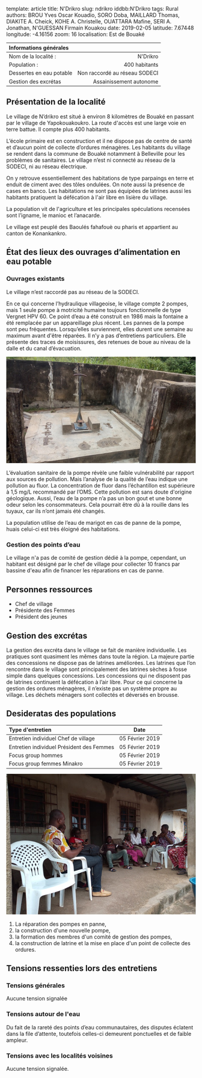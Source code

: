 template: article
title: N'Drikro
slug: ndrikro
iddbb:N'Drikro
tags: Rural
authors: BROU Yves Oscar Kouadio, SORO Doba, MAILLARD Thomas, DIAKITE A. Cheick, KOHE A. Christelle, OUATTARA Mafine, SERI A. Jonathan, N'GUESSAN Firmain Kouakou
date: 2019-02-05
latitude:  7.67448
longitude: -4.16156
zoom: 16
localisation: Est de Bouaké




|Informations générales||
|:--|--:|
| Nom de la localité : | N'Drikro | 
| Population : | 400 habitants | 
| Dessertes en eau potable | Non raccordé au réseau SODECI | 
| Gestion des excrétas | Assainissement autonome |


## Présentation de la localité
Le village de N’drikro est situé à environ 8 kilomètres de Bouaké en passant par le village de Yapokouakoukro. La route d'accès est une large voie en terre battue.  Il compte plus 400 habitants. 


L’école primaire est en construction et il ne dispose pas de centre de santé et d’aucun point de collecte d’ordures ménagères. Les habitants du village se rendent dans la commune de Bouaké notamment à Belleville pour les problèmes de sanitaires. Le village n’est ni connecté au réseau de la SODECI, ni au réseau électrique.


On y retrouve essentiellement des habitations de type  parpaings en terre  et enduit de ciment avec des tôles ondulées. On note aussi la présence de cases en banco. Les habitations ne sont pas équipées de latrines aussi les habitants pratiquent la défécation à l'air libre en lisière du village.


La population vit de l'agriculture et les principales spéculations recensées sont l’igname, le manioc et l’anacarde.


Le village est peuplé des Baoulés fahafouè ou pharis et appartient au canton de Konankankro. 


## État des lieux des ouvrages d’alimentation en eau potable

### Ouvrages existants
Le village n’est raccordé pas au réseau de la SODECI.


En ce qui concerne l’hydraulique villageoise, le village compte 2 pompes, mais 1 seule pompe à motricité humaine toujours fonctionnelle de type Vergnet HPV 60.  Ce point d’eau a été construit en 1986 mais la fontaine a été remplacée par un appareillage plus récent. Les pannes de la pompe sont peu fréquentes. Lorsqu’elles surviennent, elles durent une semaine au maximum avant d'être réparées. Il n’y a pas d’entretiens particuliers. Elle présente des traces de moisissures, des retenues de boue au niveau de la dalle et du canal d’évacuation.


 ![PMH](images/ndrikro1.jpg "PMH")

L’évaluation sanitaire de la pompe révèle une faible vulnérabilité par rapport aux sources de pollution. Mais l’analyse de la qualité de l’eau indique une pollution au fluor. La concentration de fluor dans l’échantillon est supérieure à 1,5 mg/L recommandé par l’OMS. Cette pollution est sans doute d'origine géologique. Aussi, l’eau de la pompe n’a pas un bon gout et une bonne odeur selon les consommateurs. Cela pourrait être dû à la rouille dans les tuyaux, car ils n’ont jamais été changés.


La population utilise de l’eau de marigot en cas de panne de la pompe, huais celui-ci est très éloigné des habitations.


### Gestion des points d’eau


Le village n'a pas de comité de gestion dédié à la pompe, cependant, un habitant est désigné par le chef de village pour collecter 10 francs par bassine d'eau afin de financer les réparations en cas de panne.

## Personnes ressources


* Chef de village 
* Présidente des Femmes                                
* Président des jeunes


## Gestion des excrétas
La gestion des excréta dans le village se fait de manière individuelle. Les pratiques sont quasiment les mêmes dans toute la région. La majeure partie des concessions ne dispose pas de latrines améliorées. Les latrines que l’on rencontre dans le village sont principalement des latrines sèches à fosse simple dans quelques concessions. Les concessions qui ne disposent pas de latrines continuent la défécation à l’air libre. Pour ce qui concerne la gestion des ordures ménagères, il n’existe pas un système propre au village. Les déchets ménagers sont collectés et déversés en brousse. 


## Desideratas des populations
| Type d'entretien | Date | 
| :-- | :--: | 
| Entretien individuel Chef de village |05 Février 2019| 
| Entretien individuel Président des Femmes|05 Février 2019|  
| Focus group hommes |05 Février 2019| 
| Focus group femmes Minakro|05 Février 2019| 


![Entretiens avec les notables](images/ndrikro2.jpg "Entretiens avec les notables")


1. La réparation des pompes en panne,
2. la construction d'une nouvelle pompe,
3. la formation des membres d'un comité de gestion des pompes,
4. la construction de latrine et la mise en place d'un point de collecte des ordures.


## Tensions ressenties lors des entretiens

### Tensions générales
Aucune tension signalée

### Tensions autour de l'eau
Du fait de la rareté des points d’eau communautaires, des disputes éclatent dans la file d’attente, toutefois celles-ci demeurent ponctuelles et de faible ampleur.

### Tensions avec les localités voisines
Aucune tension signalée.
